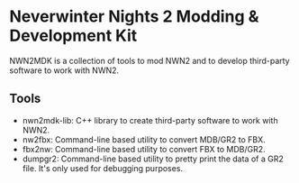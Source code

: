 Neverwinter Nights 2 Modding &amp; Development Kit
==================================================

NWN2MDK is a collection of tools to mod NWN2 and to develop third-party
software to work with NWN2.

Tools
-----

- nwn2mdk-lib: C++ library to create third-party software to work with NWN2.
- nw2fbx: Command-line based utility to convert MDB/GR2 to FBX.
- fbx2nw: Command-line based utility to convert FBX to MDB/GR2.
- dumpgr2: Command-line based utility to pretty print the data of a GR2 file.
  It's only used for debugging purposes.
